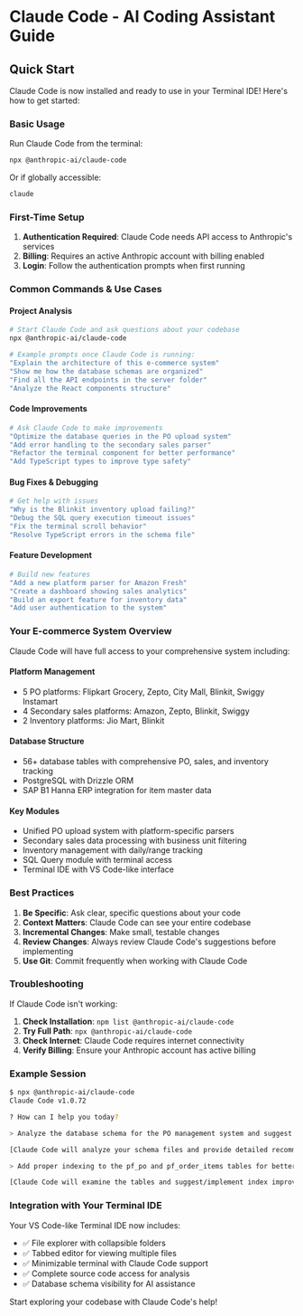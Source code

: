 # Claude Code - AI Coding Assistant Guide

## Quick Start

Claude Code is now installed and ready to use in your Terminal IDE! Here's how to get started:

### Basic Usage

Run Claude Code from the terminal:
```bash
npx @anthropic-ai/claude-code
```

Or if globally accessible:
```bash
claude
```

### First-Time Setup

1. **Authentication Required**: Claude Code needs API access to Anthropic's services
2. **Billing**: Requires an active Anthropic account with billing enabled
3. **Login**: Follow the authentication prompts when first running

### Common Commands & Use Cases

#### Project Analysis
```bash
# Start Claude Code and ask questions about your codebase
npx @anthropic-ai/claude-code

# Example prompts once Claude Code is running:
"Explain the architecture of this e-commerce system"
"Show me how the database schemas are organized"
"Find all the API endpoints in the server folder"
"Analyze the React components structure"
```

#### Code Improvements
```bash
# Ask Claude Code to make improvements
"Optimize the database queries in the PO upload system"
"Add error handling to the secondary sales parser"
"Refactor the terminal component for better performance"
"Add TypeScript types to improve type safety"
```

#### Bug Fixes & Debugging
```bash
# Get help with issues
"Why is the Blinkit inventory upload failing?"
"Debug the SQL query execution timeout issues"
"Fix the terminal scroll behavior"
"Resolve TypeScript errors in the schema file"
```

#### Feature Development
```bash
# Build new features
"Add a new platform parser for Amazon Fresh"
"Create a dashboard showing sales analytics"
"Build an export feature for inventory data"
"Add user authentication to the system"
```

### Your E-commerce System Overview

Claude Code will have full access to your comprehensive system including:

#### **Platform Management**
- 5 PO platforms: Flipkart Grocery, Zepto, City Mall, Blinkit, Swiggy Instamart
- 4 Secondary sales platforms: Amazon, Zepto, Blinkit, Swiggy  
- 2 Inventory platforms: Jio Mart, Blinkit

#### **Database Structure**
- 56+ database tables with comprehensive PO, sales, and inventory tracking
- PostgreSQL with Drizzle ORM
- SAP B1 Hanna ERP integration for item master data

#### **Key Modules**
- Unified PO upload system with platform-specific parsers
- Secondary sales data processing with business unit filtering
- Inventory management with daily/range tracking
- SQL Query module with terminal access
- Terminal IDE with VS Code-like interface

### Best Practices

1. **Be Specific**: Ask clear, specific questions about your code
2. **Context Matters**: Claude Code can see your entire codebase
3. **Incremental Changes**: Make small, testable changes
4. **Review Changes**: Always review Claude Code's suggestions before implementing
5. **Use Git**: Commit frequently when working with Claude Code

### Troubleshooting

If Claude Code isn't working:

1. **Check Installation**: `npm list @anthropic-ai/claude-code`
2. **Try Full Path**: `npx @anthropic-ai/claude-code`
3. **Check Internet**: Claude Code requires internet connectivity
4. **Verify Billing**: Ensure your Anthropic account has active billing

### Example Session

```bash
$ npx @anthropic-ai/claude-code
Claude Code v1.0.72

? How can I help you today?

> Analyze the database schema for the PO management system and suggest optimizations

[Claude Code will analyze your schema files and provide detailed recommendations]

> Add proper indexing to the pf_po and pf_order_items tables for better query performance

[Claude Code will examine the tables and suggest/implement index improvements]
```

### Integration with Your Terminal IDE

Your VS Code-like Terminal IDE now includes:
- ✅ File explorer with collapsible folders
- ✅ Tabbed editor for viewing multiple files
- ✅ Minimizable terminal with Claude Code support
- ✅ Complete source code access for analysis
- ✅ Database schema visibility for AI assistance

Start exploring your codebase with Claude Code's help!